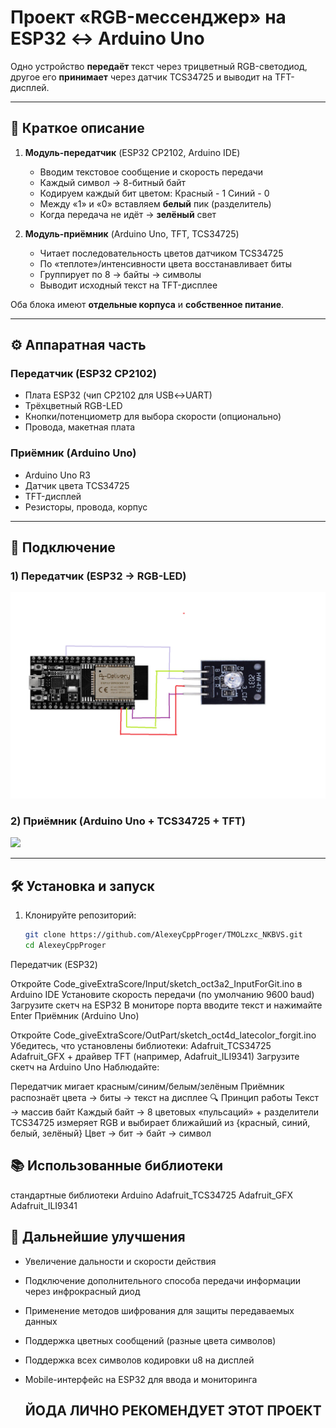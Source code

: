 # Проект «RGB-мессенджер» на ESP32 ↔️ Arduino Uno

Одно устройство **передаёт** текст через трицветный RGB-светодиод, другое его **принимает** через датчик TCS34725 и выводит на TFT-дисплей.

---

## 📜 Краткое описание

1. **Модуль-передатчик** (ESP32 CP2102, Arduino IDE)  
   - Вводим текстовое сообщение и скорость передачи  
   - Каждый символ → 8-битный байт  
   - Кодируем каждый бит цветом:
        Красный - 1
        Синий - 0
   - Между «1» и «0» вставляем **белый** пик (разделитель)  
   - Когда передача не идёт → **зелёный** свет

2. **Модуль-приёмник** (Arduino Uno, TFT, TCS34725)  
   - Читает последовательность цветов датчиком TCS34725  
   - По «теплоте»/интенсивности цвета восстанавливает биты  
   - Группирует по 8 → байты → символы  
   - Выводит исходный текст на TFT-дисплее

Оба блока имеют **отдельные корпуса** и **собственное питание**.

---

## ⚙️ Аппаратная часть

### Передатчик (ESP32 CP2102)
- Плата ESP32 (чип CP2102 для USB↔UART)  
- Трёхцветный RGB-LED  
- Кнопки/потенциометр для выбора скорости (опционально)  
- Провода, макетная плата

### Приёмник (Arduino Uno)
- Arduino Uno R3  
- Датчик цвета TCS34725  
- TFT-дисплей
- Резисторы, провода, корпус

---

## 🔌 Подключение

### 1) Передатчик (ESP32 → RGB-LED)

![Электронная схема](https://github.com/AlexeyCppProger/TMOLzxc_NKBVS/blob/main/electronic%20circuit/esp32.png)

### 2) Приёмник (Arduino Uno + TCS34725 + TFT)

![](./uno.png)

---

## 🛠️ Установка и запуск

1. Клонируйте репозиторий:
   ```bash
   git clone https://github.com/AlexeyCppProger/TMOLzxc_NKBVS.git
   cd AlexeyCppProger
Передатчик (ESP32)

Откройте Code_giveExtraScore/Input/sketch_oct3a2_InputForGit.ino в Arduino IDE
Установите скорость передачи (по умолчанию 9600 baud)
Загрузите скетч на ESP32
В мониторе порта вводите текст и нажимайте Enter
Приёмник (Arduino Uno)

Откройте Code_giveExtraScore/OutPart/sketch_oct4d_latecolor_forgit.ino
Убедитесь, что установлены библиотеки:
Adafruit_TCS34725
Adafruit_GFX + драйвер TFT (например, Adafruit_ILI9341)
Загрузите скетч на Arduino Uno
Наблюдайте:

Передатчик мигает красным/синим/белым/зелёным
Приёмник распознаёт цвета → биты → текст на дисплее
🔍 Принцип работы
Текст → массив байт
Каждый байт → 8 цветовых «пульсаций» + разделители
TCS34725 измеряет RGB и выбирает ближайший из {красный, синий, белый, зелёный}
Цвет → бит → байт → символ

## 📚 Использованные библиотеки

стандартные библиотеки Arduino
Adafruit_TCS34725
Adafruit_GFX
Adafruit_ILI9341

## 🚀 Дальнейшие улучшения

- Увеличение дальности и скорости действия
- Подключение дополнительного способа передачи информации через инфрокрасный диод
- Применение методов шифрования для защиты передаваемых данных
- Поддержка цветных сообщений (разные цвета символов)
- Поддержка всех символов кодировки u8 на дисплей
- Mobile-интерфейс на ESP32 для ввода и мониторинга

  


  ## ЙОДА ЛИЧНО РЕКОМЕНДУЕТ ЭТОТ ПРОЕКТ
